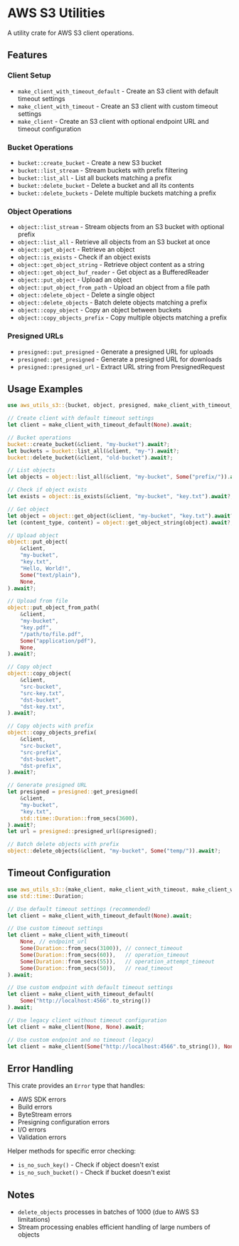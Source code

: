 # AWS S3 Utilities

A utility crate for AWS S3 client operations.

## Features

### Client Setup
- `make_client_with_timeout_default` - Create an S3 client with default timeout settings
- `make_client_with_timeout` - Create an S3 client with custom timeout settings
- `make_client` - Create an S3 client with optional endpoint URL and timeout configuration

### Bucket Operations
- `bucket::create_bucket` - Create a new S3 bucket
- `bucket::list_stream` - Stream buckets with prefix filtering
- `bucket::list_all` - List all buckets matching a prefix
- `bucket::delete_bucket` - Delete a bucket and all its contents
- `bucket::delete_buckets` - Delete multiple buckets matching a prefix

### Object Operations
- `object::list_stream` - Stream objects from an S3 bucket with optional prefix
- `object::list_all` - Retrieve all objects from an S3 bucket at once
- `object::get_object` - Retrieve an object
- `object::is_exists` - Check if an object exists
- `object::get_object_string` - Retrieve object content as a string
- `object::get_object_buf_reader` - Get object as a BufferedReader
- `object::put_object` - Upload an object
- `object::put_object_from_path` - Upload an object from a file path
- `object::delete_object` - Delete a single object
- `object::delete_objects` - Batch delete objects matching a prefix
- `object::copy_object` - Copy an object between buckets
- `object::copy_objects_prefix` - Copy multiple objects matching a prefix

### Presigned URLs
- `presigned::put_presigned` - Generate a presigned URL for uploads
- `presigned::get_presigned` - Generate a presigned URL for downloads
- `presigned::presigned_url` - Extract URL string from PresignedRequest

## Usage Examples

```rust
use aws_utils_s3::{bucket, object, presigned, make_client_with_timeout_default};

// Create client with default timeout settings
let client = make_client_with_timeout_default(None).await;

// Bucket operations
bucket::create_bucket(&client, "my-bucket").await?;
let buckets = bucket::list_all(&client, "my-").await?;
bucket::delete_bucket(&client, "old-bucket").await?;

// List objects
let objects = object::list_all(&client, "my-bucket", Some("prefix/")).await?;

// Check if object exists
let exists = object::is_exists(&client, "my-bucket", "key.txt").await?;

// Get object
let object = object::get_object(&client, "my-bucket", "key.txt").await?;
let (content_type, content) = object::get_object_string(object).await?;

// Upload object
object::put_object(
    &client,
    "my-bucket",
    "key.txt",
    "Hello, World!",
    Some("text/plain"),
    None,
).await?;

// Upload from file
object::put_object_from_path(
    &client,
    "my-bucket",
    "key.pdf",
    "/path/to/file.pdf",
    Some("application/pdf"),
    None,
).await?;

// Copy object
object::copy_object(
    &client,
    "src-bucket",
    "src-key.txt",
    "dst-bucket",
    "dst-key.txt",
).await?;

// Copy objects with prefix
object::copy_objects_prefix(
    &client,
    "src-bucket",
    "src-prefix",
    "dst-bucket",
    "dst-prefix",
).await?;

// Generate presigned URL
let presigned = presigned::get_presigned(
    &client,
    "my-bucket",
    "key.txt",
    std::time::Duration::from_secs(3600),
).await?;
let url = presigned::presigned_url(&presigned);

// Batch delete objects with prefix
object::delete_objects(&client, "my-bucket", Some("temp/")).await?;
```

## Timeout Configuration

```rust
use aws_utils_s3::{make_client, make_client_with_timeout, make_client_with_timeout_default};
use std::time::Duration;

// Use default timeout settings (recommended)
let client = make_client_with_timeout_default(None).await;

// Use custom timeout settings
let client = make_client_with_timeout(
    None, // endpoint_url
    Some(Duration::from_secs(3100)), // connect_timeout
    Some(Duration::from_secs(60)),   // operation_timeout
    Some(Duration::from_secs(55)),   // operation_attempt_timeout
    Some(Duration::from_secs(50)),   // read_timeout
).await;

// Use custom endpoint with default timeout settings
let client = make_client_with_timeout_default(
    Some("http://localhost:4566".to_string())
).await;

// Use legacy client without timeout configuration
let client = make_client(None, None).await;

// Use custom endpoint and no timeout (legacy)
let client = make_client(Some("http://localhost:4566".to_string()), None).await;
```

## Error Handling

This crate provides an `Error` type that handles:
- AWS SDK errors
- Build errors
- ByteStream errors
- Presigning configuration errors
- I/O errors
- Validation errors

Helper methods for specific error checking:
- `is_no_such_key()` - Check if object doesn't exist
- `is_no_such_bucket()` - Check if bucket doesn't exist

## Notes

- `delete_objects` processes in batches of 1000 (due to AWS S3 limitations)
- Stream processing enables efficient handling of large numbers of objects